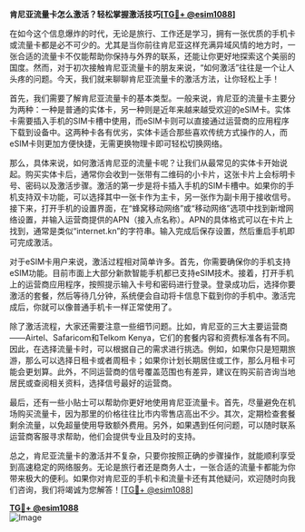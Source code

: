 **肯尼亚流量卡怎么激活？轻松掌握激活技巧[[TG💪+ @esim1088](https://t.me/s/esim1088)]**

在如今这个信息爆炸的时代，无论是旅行、工作还是学习，拥有一张优质的手机卡或流量卡都是必不可少的。尤其是当你前往肯尼亚这样充满异域风情的地方时，一张合适的流量卡不仅能帮助你保持与外界的联系，还能让你更好地探索这个美丽的国度。然而，对于初次接触肯尼亚流量卡的朋友来说，“如何激活”往往是一个让人头疼的问题。今天，我们就来聊聊肯尼亚流量卡的激活方法，让你轻松上手！

首先，我们需要了解肯尼亚流量卡的基本类型。一般来说，肯尼亚的流量卡主要分为两种：一种是普通的实体卡，另一种则是近年来越来越受欢迎的eSIM卡。实体卡需要插入手机的SIM卡槽中使用，而eSIM卡则可以直接通过运营商的应用程序下载到设备中。这两种卡各有优劣，实体卡适合那些喜欢传统方式操作的人，而eSIM卡则更加方便快捷，无需更换物理卡即可轻松切换网络。

那么，具体来说，如何激活肯尼亚的流量卡呢？让我们从最常见的实体卡开始说起。购买实体卡后，通常你会收到一张带有二维码的小卡片，这张卡片上会标明卡号、密码以及激活步骤。激活的第一步是将卡插入手机的SIM卡槽中。如果你的手机支持双卡功能，可以选择其中一张卡作为主卡，另一张作为副卡用于接收信号。接下来，打开手机的设置界面，在“蜂窝移动网络”或“移动网络”选项中找到新增网络设置，并输入运营商提供的APN（接入点名称）。APN的具体格式可以在卡片上找到，通常是类似“internet.kn”的字符串。输入完成后保存设置，然后重启手机即可完成激活。

对于eSIM卡用户来说，激活过程相对简单许多。首先，你需要确保你的手机支持eSIM功能。目前市面上大部分新款智能手机都已支持eSIM技术。接着，打开手机上的运营商应用程序，按照提示输入卡号和密码进行登录。登录成功后，选择你要激活的套餐，然后等待几分钟，系统便会自动将卡信息下载到你的手机中。激活完成后，你就可以像普通手机卡一样正常使用了。

除了激活流程，大家还需要注意一些细节问题。比如，肯尼亚的三大主要运营商——Airtel、Safaricom和Telkom Kenya，它们的套餐内容和资费标准各有不同。因此，在选择流量卡时，可以根据自己的需求进行挑选。例如，如果你只是短期旅游，那么可以选择日租卡或者周租卡；如果你计划长期居住或工作，那么月租卡可能会更划算。此外，不同运营商的信号覆盖范围也有差异，建议在购买前咨询当地居民或查阅相关资料，选择信号最好的运营商。

最后，还有一些小贴士可以帮助你更好地使用肯尼亚流量卡。首先，尽量避免在机场购买流量卡，因为那里的价格往往比市内零售店高出不少。其次，定期检查套餐剩余流量，以免超量使用导致额外费用。另外，如果遇到任何问题，可以随时联系运营商客服寻求帮助，他们会提供专业且及时的支持。

总之，肯尼亚流量卡的激活并不复杂，只要你按照正确的步骤操作，就能顺利享受到高速稳定的网络服务。无论是旅行者还是商务人士，一张合适的流量卡都能为你带来极大的便利。如果你对肯尼亚的手机卡和流量卡还有其他疑问，欢迎随时向我们咨询，我们将竭诚为您解答！[[TG💪+ @esim1088](https://t.me/s/esim1088)]

**[TG💪+ @esim1088](https://t.me/s/esim1088)**  
![Image](https://i.postimg.cc/4NQfJmqS/Snipaste-2025-05-13-00-14-12.png)